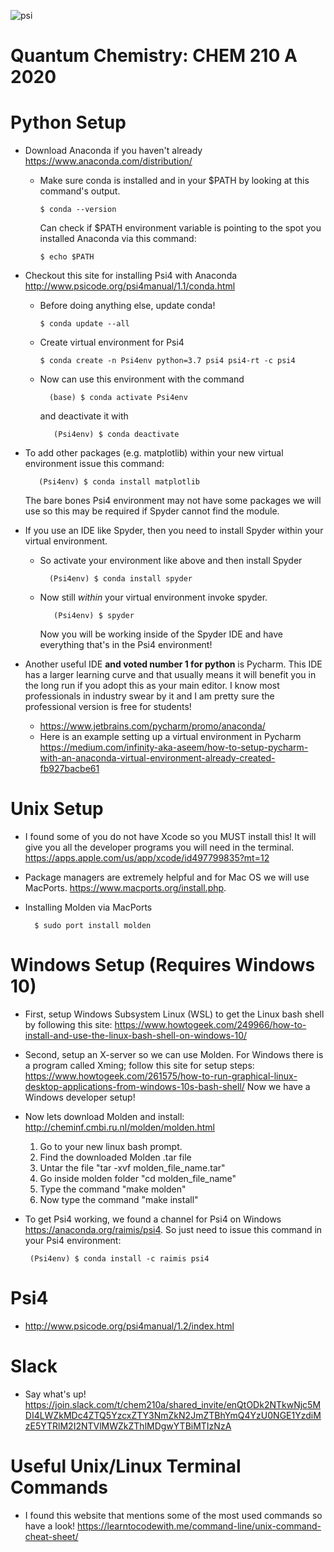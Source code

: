 ![psi](https://github.com/zstreeter/CHEM-210A-2020/blob/master/images/psi.png)

Quantum Chemistry: CHEM 210 A 2020
=========

# Python Setup
* Download Anaconda if you haven't already https://www.anaconda.com/distribution/
  * Make sure conda is installed and in your \$PATH by looking at this command's output.

    ```shell
	$ conda --version 
    ```

    Can check if \$PATH environment variable is pointing to the spot you installed Anaconda via this command:

    ```shell
	$ echo $PATH
    ```

* Checkout this site for installing Psi4 with Anaconda http://www.psicode.org/psi4manual/1.1/conda.html
  * Before doing anything else, update conda!

    ```shell
	$ conda update --all
    ```

  * Create virtual environment for Psi4

    ```shell
	$ conda create -n Psi4env python=3.7 psi4 psi4-rt -c psi4
    ```
  - Now can use this environment with the command

    ```shell
      (base) $ conda activate Psi4env
    ```
    and deactivate it with

    ```shell
       (Psi4env) $ conda deactivate
    ```
*  To add other packages (e.g. matplotlib) within your new virtual environment issue this command:

    ```shell
       (Psi4env) $ conda install matplotlib
    ```
   The bare bones Psi4 environment may not have some packages we will use so this may be required if Spyder cannot find the module. 
* If you use an IDE like Spyder, then you need to install Spyder within your virtual environment.
  * So activate your environment like above and then install Spyder

    ```shell
      (Psi4env) $ conda install spyder
    ```
  * Now still *within* your virtual environment invoke spyder.

    ```shell
       (Psi4env) $ spyder
    ```
    Now you will be working inside of the Spyder IDE and have everything that's in the Psi4 environment!

* Another useful IDE **and voted number 1 for python** is Pycharm. This IDE has a larger learning curve and that usually means it will benefit you in the long run if you adopt this as your main editor. I know most professionals in industry swear by it and I am pretty sure the professional version is free for students!
  * https://www.jetbrains.com/pycharm/promo/anaconda/
  * Here is an example setting up a virtual environment in Pycharm https://medium.com/infinity-aka-aseem/how-to-setup-pycharm-with-an-anaconda-virtual-environment-already-created-fb927bacbe61 

# Unix Setup
* I found some of you do not have Xcode so you MUST install this! It will give you all
  the developer programs you will need in the terminal. 
  https://apps.apple.com/us/app/xcode/id497799835?mt=12
* Package managers are extremely helpful and for Mac OS we will use MacPorts.
  https://www.macports.org/install.php.
* Installing Molden via MacPorts

    ``````shell
      $ sudo port install molden
    ``````

# Windows Setup (Requires Windows 10)
* First, setup Windows Subsystem Linux (WSL) to get the Linux bash shell by following this site:
  https://www.howtogeek.com/249966/how-to-install-and-use-the-linux-bash-shell-on-windows-10/
* Second, setup an X-server so we can use Molden. For Windows there is a program called Xming; follow this site for setup steps:
  https://www.howtogeek.com/261575/how-to-run-graphical-linux-desktop-applications-from-windows-10s-bash-shell/
Now we have a Windows developer setup!
* Now lets download Molden and install: http://cheminf.cmbi.ru.nl/molden/molden.html
  1. Go to your new linux bash prompt.
  2. Find the downloaded Molden .tar file
  3. Untar the file "tar -xvf molden_file_name.tar"
  4. Go inside molden folder "cd molden_file_name"
  5. Type the command "make molden"
  6. Now type the command "make install"
* To get Psi4 working, we found a channel for Psi4 on Windows https://anaconda.org/raimis/psi4.
  So just need to issue this command in your Psi4 environment:

    ``````shell
     (Psi4env) $ conda install -c raimis psi4
    ``````

# Psi4
* http://www.psicode.org/psi4manual/1.2/index.html

# Slack
* Say what's up! https://join.slack.com/t/chem210a/shared_invite/enQtODk2NTkwNjc5MDI4LWZkMDc4ZTQ5YzcxZTY3NmZkN2JmZTBhYmQ4YzU0NGE1YzdiMzE5YTRlM2I2NTVlMWZkZThlMDgwYTBiMTIzNzA

# Useful Unix/Linux Terminal Commands
* I found this website that mentions some of the most used commands so have a look!
  https://learntocodewith.me/command-line/unix-command-cheat-sheet/

<!-- #### Computer language, intro to architecture -->
<!-- * example `n**2` (1) Python -->

<!-- ```python -->
<!-- n = 5 -->
<!-- n ** 2 -->
<!-- ``` -->
<!-- (2) Assembly -->

<!-- ```assembly -->
<!-- push rbp -->
<!-- mov rbp, rsp -->
<!-- mov DWORD PTR [rbp-4], edi -->
<!-- mov eax, DWORD PTR [rbp-4] -->
<!-- imul eax, DWORD PTR [rbp-4] -->
<!-- pop rbp -->
<!-- ret -->
<!-- ``` -->
<!-- * registers and aritmetic units, (3) Binary -->

<!-- ```binary -->
<!-- 011100000111010101110011011010000010000001110010011000100 -->
<!-- 1110000000010100110110101101111011101100010000001110010011 -->
<!-- 0001001110000001011000010000001110010011100110111000000001 -->
<!-- 0100110110101101111011101100010000001000100010101110100111 -->
<!-- 1010100100100010000100000010100000101010001010010001000000 -->
<!-- 1011011011100100110001001110000001011010011010001011101001 -->
<!-- 0110000100000011001010110010001101001000010100110110101101 -->
<!-- 1110111011000100000011001010110000101111000001011000010000 -->
<!-- 0010001000101011101001111010100100100010000100000010100000 -->
<!-- 1010100010100100010000001011011011100100110001001110000001 -->
<!-- 0110100110100010111010000101001101001011011010111010101101 -->
<!-- 1000010000001100101011000010111100000101100001000000100010 -->
<!-- 0010101110100111101010010010001000010000001010000010101000 -->
<!-- 1010010001000000101101101110010011000100111000000101101001 -->
<!-- 1010001011101000010100111000001101111011100000010000001110 -->
<!-- 010011000100111000000001010011100100110010101110100 -->
<!-- ``` -->
<!-- * interpreted vs compiled -->
<!-- * LLVM -->

<!-- #### Variables, intro to code standards -->
<!-- * float, int, numpy arrays -->
<!-- * code standards -->
<!--   * constants -->
<!--   * tabs -->
<!--   * capital letters -->
<!--   * comments -->
<!--   * extra `\n` -->
<!--   * meaningful names -->

<!-- #### Basic variables, intro to code design -->
<!-- * functions, ```DRY``` code, default value in a function -->
<!-- * lists, dynamic memory allocation -->

<!-- ## Scientific Python -->
<!-- #### Intro to `numpy` -->
<!-- * numpy, lapack, blas, mkl -->
<!-- * basic numpy, the importance of knowing the size of the variable -->
<!-- * eigenvalues, eigenvectors, transformation -->
<!-- * debugging part 1, variable states -->
<!-- * matrix exp -->
<!-- * changing a basis set (next time fftw) -->
<!-- * debugging part 2: reusing existing code, change variable states, the `?` operator -->
<!-- * scipy and runge kutta -->
<!-- * solving a 2 level system with Runge-Kutta -->
<!-- * Problem: 3LS, see here: http://community.dur.ac.uk/thomas.billam/JQC_Atom_Light_2015-2016_L7.pdf -->

<!-- # Part 2 -->
<!-- * OOP -->
<!-- * fftw -->
<!-- * matplotlib -->
<!-- * unit tests? -->
